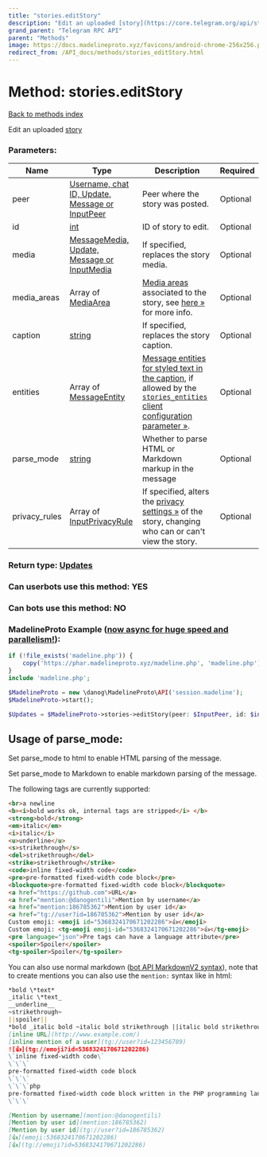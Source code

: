 ```yaml
---
title: "stories.editStory"
description: "Edit an uploaded [story](https://core.telegram.org/api/stories)"
grand_parent: "Telegram RPC API"
parent: "Methods"
image: https://docs.madelineproto.xyz/favicons/android-chrome-256x256.png
redirect_from: /API_docs/methods/stories_editStory.html
---
```

# Method: stories.editStory
[Back to methods index](index.html)



Edit an uploaded [story](https://core.telegram.org/api/stories)

### Parameters:

| Name     |    Type       | Description | Required |
|----------|---------------|-------------|----------|
|peer|[Username, chat ID, Update, Message or InputPeer](/API_docs/types/InputPeer.html) | Peer where the story was posted. | Optional|
|id|[int](/API_docs/types/int.html) | ID of story to edit. | Optional|
|media|[MessageMedia, Update, Message or InputMedia](/API_docs/types/InputMedia.html) | If specified, replaces the story media. | Optional|
|media\_areas|Array of [MediaArea](/API_docs/types/MediaArea.html) | [Media areas](https://core.telegram.org/api/stories#media-areas) associated to the story, see [here »](https://core.telegram.org/api/stories#media-areas) for more info. | Optional|
|caption|[string](/API_docs/types/string.html) | If specified, replaces the story caption. | Optional|
|entities|Array of [MessageEntity](/API_docs/types/MessageEntity.html) | [Message entities for styled text in the caption](https://core.telegram.org/api/entities), if allowed by the [`stories_entities` client configuration parameter »](https://core.telegram.org/api/config#stories-entities). | Optional|
|parse\_mode| [string](/API_docs/types/string.html) | Whether to parse HTML or Markdown markup in the message| Optional |
|privacy\_rules|Array of [InputPrivacyRule](/API_docs/types/InputPrivacyRule.html) | If specified, alters the [privacy settings »](https://core.telegram.org/api/privacy) of the story, changing who can or can't view the story. | Optional|


### Return type: [Updates](/API_docs/types/Updates.html)

### Can userbots use this method: **YES**

### Can bots use this method: **NO**


### MadelineProto Example ([now async for huge speed and parallelism!](https://docs.madelineproto.xyz/docs/ASYNC.html)):


```php
if (!file_exists('madeline.php')) {
    copy('https://phar.madelineproto.xyz/madeline.php', 'madeline.php');
}
include 'madeline.php';

$MadelineProto = new \danog\MadelineProto\API('session.madeline');
$MadelineProto->start();

$Updates = $MadelineProto->stories->editStory(peer: $InputPeer, id: $int, media: $InputMedia, media_areas: [$MediaArea, $MediaArea], caption: 'string', entities: [$MessageEntity, $MessageEntity], parse_mode: 'string', privacy_rules: [$InputPrivacyRule, $InputPrivacyRule], );
```


## Usage of parse_mode:

Set parse_mode to html to enable HTML parsing of the message.  

Set parse_mode to Markdown to enable markdown parsing of the message.  

The following tags are currently supported:

```html
<br>a newline
<b><i>bold works ok, internal tags are stripped</i> </b>
<strong>bold</strong>
<em>italic</em>
<i>italic</i>
<u>underline</u>
<s>strikethrough</s>
<del>strikethrough</del>
<strike>strikethrough</strike>
<code>inline fixed-width code</code>
<pre>pre-formatted fixed-width code block</pre>
<blockquote>pre-formatted fixed-width code block</blockquote>
<a href="https://github.com">URL</a>
<a href="mention:@danogentili">Mention by username</a>
<a href="mention:186785362">Mention by user id</a>
<a href="tg://user?id=186785362">Mention by user id</a>
Custom emoji: <emoji id="5368324170671202286">👍</emoji>
Custom emoji: <tg-emoji emoji-id="5368324170671202286">👍</tg-emoji>
<pre language="json">Pre tags can have a language attribute</pre>
<spoiler>Spoiler</spoiler>
<tg-spoiler>Spoiler</tg-spoiler>
```

You can also use normal markdown ([bot API MarkdownV2 syntax](https://core.telegram.org/bots/api#markdownv2-style)), note that to create mentions you can also use the `mention:` syntax like in html:  

```markdown
*bold \*text*
_italic \*text_
__underline__
~strikethrough~
||spoiler||
*bold _italic bold ~italic bold strikethrough ||italic bold strikethrough spoiler||~ __underline italic bold___ bold*
[inline URL](http://www.example.com/)
[inline mention of a user](tg://user?id=123456789)
![👍](tg://emoji?id=5368324170671202286)
\`inline fixed-width code\`
\`\`\`
pre-formatted fixed-width code block
\`\`\`
\`\`\`php
pre-formatted fixed-width code block written in the PHP programming language
\`\`\`

[Mention by username](mention:@danogentili)
[Mention by user id](mention:186785362)
[Mention by user id](tg://user?id=186785362)
[👍](emoji:5368324170671202286)
[👍](tg://emoji?id=5368324170671202286)
```

